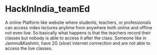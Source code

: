 # HackInIndia_teamEd
A online Platform like website where students, teachers, or professionals can access video lectures anytime from anywhere both online and offline not even live. So basically what happens is that the teachers record their classes but nobody is able to access it after the class. Someone like in Jammu&amp;Kashmir, have 2G (slow) internet connection and are not able to access the live classes.
